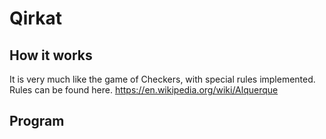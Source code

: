 # Qirkat
## How it works
It is very much like the game of Checkers, with special rules implemented. <br />
Rules can be found here. https://en.wikipedia.org/wiki/Alquerque
## Program
